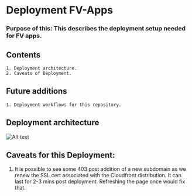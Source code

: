 # Deployment FV-Apps
### **Purpose of this**: This describes the deployment setup needed for FV apps.

## Contents
    1. Deployment architecture.
    2. Caveats of Deployment.

## Future additions
    1. Deployment workflows for this repository.


## Deployment architecture
![Alt text](fv-apps-deployment.jpg?raw=true "AWS deployment for FV apps")


## Caveats for this Deployment:
1. It is possible to see some 403 post addition of a new subdomain as we renew the SSL cert associated with the Cloudfront distribution. It can last for 2-3 mins post deployment. Refreshing the page once would fix that.